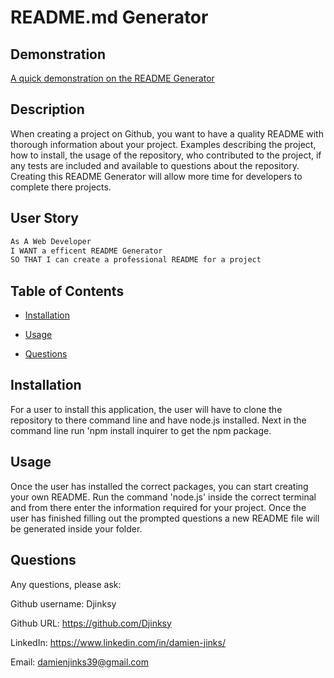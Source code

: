 # README.md Generator 

## Demonstration 
[A quick demonstration on the README Generator](https://drive.google.com/file/d/1tDyg0xN0sM2IbZiQ4sBu0ks88VuItEUm/view?usp=sharing) 


## Description

When creating a project on Github, you want to have a quality README with thorough information about your project.
Examples describing the project, how to install, the usage of the repository, who contributed to the project,
if any tests are included and available to questions about the repository. Creating this README Generator will allow more time for developers to complete there projects.


## User Story
```md
As A Web Developer
I WANT a efficent README Generator
SO THAT I can create a professional README for a project
```


## Table of Contents

* [Installation](#installation)

* [Usage](#usage)

* [Questions](#questions)


## Installation

For a user to install this application, the user will have to clone the repository to there command line and have node.js installed.
Next in the command line run 'npm install inquirer to get the npm package.


## Usage 

Once the user has installed the correct packages, you can start creating your own README.
Run the command 'node.js' inside the correct terminal and from there enter the information required for your project.
Once the user has finished filling out the prompted questions a new README file will be generated inside your folder.


## Questions 

Any questions, please ask:

Github username: Djinksy

Github URL: https://github.com/Djinksy

LinkedIn: https://www.linkedin.com/in/damien-jinks/ 

Email: damienjinks39@gmail.com



